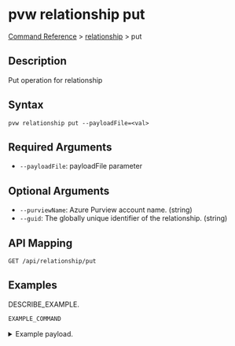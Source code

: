 # pvw relationship put
[Command Reference](../../../README.md#command-reference) > [relationship](./main.md) > put

## Description
Put operation for relationship

## Syntax
```
pvw relationship put --payloadFile=<val>
```

## Required Arguments
- `--payloadFile`: payloadFile parameter

## Optional Arguments
- `--purviewName`: Azure Purview account name. (string)
- `--guid`: The globally unique identifier of the relationship. (string)

## API Mapping
 >  > []()
```
GET /api/relationship/put
```

## Examples
DESCRIBE_EXAMPLE.
```powershell
EXAMPLE_COMMAND
```
<details><summary>Example payload.</summary>
<p>

```json
PASTE_JSON_HERE
```
</p>
</details>